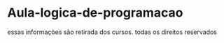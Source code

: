 # Aula-logica-de-programacao
essas informações são retirada dos cursos. todas os direitos reservados
